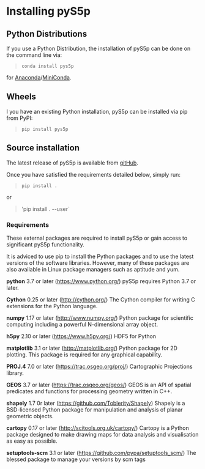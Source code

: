 Installing pyS5p
================

Python Distributions
--------------------
If you use a Python Distribution, the installation of pyS5p can be done on
the command line via:

>  `conda install pys5p`

for [Anaconda](https://www.anaconda.com/)/[MiniConda](http://conda.pydata.org/miniconda.html).


Wheels
------
I you have an existing Python installation, pyS5p can be installed via pip
from PyPI:

>  `pip install pys5p`


Source installation
--------------------

The latest release of pyS5p is available from
[gitHub](https://github.com/rmvanhees/pys5p).

Once you have satisfied the requirements detailed below, simply run:

>  `pip install .`

or

>  'pip install . --user`

### Requirements

These external packages are required to install pyS5p or gain access to
significant pyS5p functionality.

It is adviced to use pip to install the Python packages and to use the latest
versions of the software libraries. However, many of these packages are also
available in Linux package managers such as aptitude and yum.

**python** 3.7 or later (https://www.python.org/)
    pyS5p requires Python 3.7 or later.

**Cython** 0.25 or later (http://cython.org/)
    The Cython compiler for writing C extensions for the Python language.

**numpy** 1.17 or later (http://www.numpy.org/)
    Python package for scientific computing including a powerful N-dimensional array object.

**h5py** 2.10  or later (https://www.h5py.org/)
    HDF5 for Python

**matplotlib** 3.1 or later (http://matplotlib.org/)
    Python package for 2D plotting.  This package is required for any graphical capability.

**PROJ.4** 7.0 or later (https://trac.osgeo.org/proj/)
    Cartographic Projections library.

**GEOS** 3.7 or later (https://trac.osgeo.org/geos/)
    GEOS is an API of spatial predicates and functions for processing geometry written in C++.

**shapely** 1.7 0r later (https://github.com/Toblerity/Shapely)
    Shapely is a BSD-licensed Python package for manipulation and analysis of planar geometric objects.

**cartopy** 0.17 or later (http://scitools.org.uk/cartopy/)
    Cartopy is a Python package designed to make drawing maps for data analysis and visualisation as easy as possible.
    
**setuptools-scm** 3.1 or later (https://github.com/pypa/setuptools_scm/)
    The blessed package to manage your versions by scm tags
